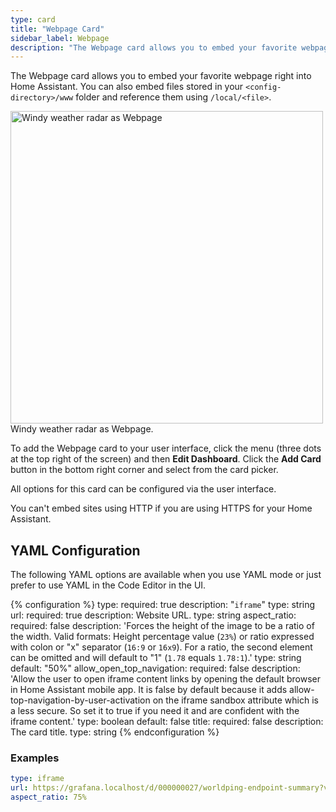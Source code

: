 ```yaml
---
type: card
title: "Webpage Card"
sidebar_label: Webpage
description: "The Webpage card allows you to embed your favorite webpage right into Home Assistant."
---
```


The Webpage card allows you to embed your favorite webpage right into Home Assistant. You can also embed files stored in your `<config-directory>/www` folder and reference them using `/local/<file>`.

<p class='img'>
  <img width="500" src='/images/dashboards/iframe.png' alt='Windy weather radar as Webpage'>
  Windy weather radar as Webpage.
</p>

To add the Webpage card to your user interface, click the menu (three dots at the top right of the screen) and then **Edit Dashboard**. Click the **Add Card** button in the bottom right corner and select from the card picker.

All options for this card can be configured via the user interface.

<div class='note warning'>
You can't embed sites using HTTP if you are using HTTPS for your Home Assistant.
</div>

## YAML Configuration

The following YAML options are available when you use YAML mode or just prefer to use YAML in the Code Editor in the UI.

{% configuration %}
type:
  required: true
  description: "`iframe`"
  type: string
url:
  required: true
  description: Website URL.
  type: string
aspect_ratio:
  required: false
  description: 'Forces the height of the image to be a ratio of the width. Valid formats: Height percentage value (`23%`) or ratio expressed with colon or "x" separator (`16:9` or `16x9`). For a ratio, the second element can be omitted and will default to "1" (`1.78` equals `1.78:1`).'
  type: string
  default: "50%"
allow_open_top_navigation:
  required: false
  description: 'Allow the user to open iframe content links by opening the default browser in Home Assistant mobile app. It is false by default because it adds allow-top-navigation-by-user-activation on the iframe sandbox attribute which is a less secure. So set it to true if you need it and are confident with the iframe content.'
  type: boolean
  default: false
title:
  required: false
  description: The card title.
  type: string
{% endconfiguration %}

### Examples

```yaml
type: iframe
url: https://grafana.localhost/d/000000027/worldping-endpoint-summary?var-probe=All&panelId=2&fullscreen&orgId=3&theme=light
aspect_ratio: 75%
```
